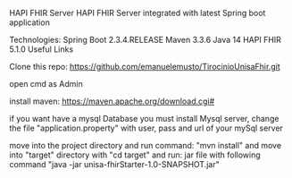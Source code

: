 HAPI FHIR Server
HAPI FHIR Server integrated with latest Spring boot application

Technologies:
Spring Boot 2.3.4.RELEASE
Maven 3.3.6
Java 14
HAPI FHIR 5.1.0
Useful Links

Clone this repo:  https://github.com/emanuelemusto/TirocinioUnisaFhir.git

open cmd as Admin

install maven: https://maven.apache.org/download.cgi#

if you want have a mysql Database you must install Mysql server, change the file "application.property" with user, pass and url of your mySql server

move into the project directory and run command: "mvn install" and move into "target" directory with "cd target" and run: jar file with following command "java -jar unisa-fhirStarter-1.0-SNAPSHOT.jar"


